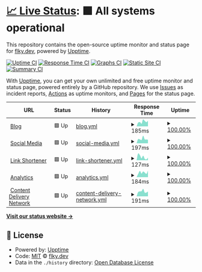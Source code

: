# [📈 Live Status](https://status.flky.dev): <!--live status--> **🟩 All systems operational**

This repository contains the open-source uptime monitor and status page for [flky.dev](https://flky.dev), powered by [Upptime](https://github.com/upptime/upptime).

[![Uptime CI](https://github.com/flky-dev/status.flky.dev/workflows/Uptime%20CI/badge.svg)](https://github.com/flky-dev/status.flky.dev/actions?query=workflow%3A%22Uptime+CI%22)
[![Response Time CI](https://github.com/flky-dev/status.flky.dev/workflows/Response%20Time%20CI/badge.svg)](https://github.com/flky-dev/status.flky.dev/actions?query=workflow%3A%22Response+Time+CI%22)
[![Graphs CI](https://github.com/flky-dev/status.flky.dev/workflows/Graphs%20CI/badge.svg)](https://github.com/flky-dev/status.flky.dev/actions?query=workflow%3A%22Graphs+CI%22)
[![Static Site CI](https://github.com/flky-dev/status.flky.dev/workflows/Static%20Site%20CI/badge.svg)](https://github.com/flky-dev/status.flky.dev/actions?query=workflow%3A%22Static+Site+CI%22)
[![Summary CI](https://github.com/flky-dev/status.flky.dev/workflows/Summary%20CI/badge.svg)](https://github.com/flky-dev/status.flky.dev/actions?query=workflow%3A%22Summary+CI%22)

With [Upptime](https://upptime.js.org), you can get your own unlimited and free uptime monitor and status page, powered entirely by a GitHub repository. We use [Issues](https://github.com/flky-dev/status.flky.dev/issues) as incident reports, [Actions](https://github.com/flky-dev/status.flky.dev/actions) as uptime monitors, and [Pages](https://status.flky.dev) for the status page.

<!--start: status pages-->
<!-- This summary is generated by Upptime (https://github.com/upptime/upptime) -->
<!-- Do not edit this manually, your changes will be overwritten -->
<!-- prettier-ignore -->
| URL | Status | History | Response Time | Uptime |
| --- | ------ | ------- | ------------- | ------ |
| <img alt="" src="https://favicons.githubusercontent.com/blog.flky.dev" height="13"> [Blog](https://blog.flky.dev) | 🟩 Up | [blog.yml](https://github.com/flky-dev/status.flky.dev/commits/HEAD/history/blog.yml) | <details><summary><img alt="Response time graph" src="./graphs/blog/response-time-week.png" height="20"> 185ms</summary><br><a href="https://status.flky.dev/history/blog"><img alt="Response time 176" src="https://img.shields.io/endpoint?url=https%3A%2F%2Fraw.githubusercontent.com%2Fflky-dev%2Fstatus.flky.dev%2FHEAD%2Fapi%2Fblog%2Fresponse-time.json"></a><br><a href="https://status.flky.dev/history/blog"><img alt="24-hour response time 221" src="https://img.shields.io/endpoint?url=https%3A%2F%2Fraw.githubusercontent.com%2Fflky-dev%2Fstatus.flky.dev%2FHEAD%2Fapi%2Fblog%2Fresponse-time-day.json"></a><br><a href="https://status.flky.dev/history/blog"><img alt="7-day response time 185" src="https://img.shields.io/endpoint?url=https%3A%2F%2Fraw.githubusercontent.com%2Fflky-dev%2Fstatus.flky.dev%2FHEAD%2Fapi%2Fblog%2Fresponse-time-week.json"></a><br><a href="https://status.flky.dev/history/blog"><img alt="30-day response time 176" src="https://img.shields.io/endpoint?url=https%3A%2F%2Fraw.githubusercontent.com%2Fflky-dev%2Fstatus.flky.dev%2FHEAD%2Fapi%2Fblog%2Fresponse-time-month.json"></a><br><a href="https://status.flky.dev/history/blog"><img alt="1-year response time 176" src="https://img.shields.io/endpoint?url=https%3A%2F%2Fraw.githubusercontent.com%2Fflky-dev%2Fstatus.flky.dev%2FHEAD%2Fapi%2Fblog%2Fresponse-time-year.json"></a></details> | <details><summary><a href="https://status.flky.dev/history/blog">100.00%</a></summary><a href="https://status.flky.dev/history/blog"><img alt="All-time uptime 100.00%" src="https://img.shields.io/endpoint?url=https%3A%2F%2Fraw.githubusercontent.com%2Fflky-dev%2Fstatus.flky.dev%2FHEAD%2Fapi%2Fblog%2Fuptime.json"></a><br><a href="https://status.flky.dev/history/blog"><img alt="24-hour uptime 100.00%" src="https://img.shields.io/endpoint?url=https%3A%2F%2Fraw.githubusercontent.com%2Fflky-dev%2Fstatus.flky.dev%2FHEAD%2Fapi%2Fblog%2Fuptime-day.json"></a><br><a href="https://status.flky.dev/history/blog"><img alt="7-day uptime 100.00%" src="https://img.shields.io/endpoint?url=https%3A%2F%2Fraw.githubusercontent.com%2Fflky-dev%2Fstatus.flky.dev%2FHEAD%2Fapi%2Fblog%2Fuptime-week.json"></a><br><a href="https://status.flky.dev/history/blog"><img alt="30-day uptime 100.00%" src="https://img.shields.io/endpoint?url=https%3A%2F%2Fraw.githubusercontent.com%2Fflky-dev%2Fstatus.flky.dev%2FHEAD%2Fapi%2Fblog%2Fuptime-month.json"></a><br><a href="https://status.flky.dev/history/blog"><img alt="1-year uptime 100.00%" src="https://img.shields.io/endpoint?url=https%3A%2F%2Fraw.githubusercontent.com%2Fflky-dev%2Fstatus.flky.dev%2FHEAD%2Fapi%2Fblog%2Fuptime-year.json"></a></details>
| <img alt="" src="https://favicons.githubusercontent.com/social.flky.dev" height="13"> [Social Media](https://social.flky.dev) | 🟩 Up | [social-media.yml](https://github.com/flky-dev/status.flky.dev/commits/HEAD/history/social-media.yml) | <details><summary><img alt="Response time graph" src="./graphs/social-media/response-time-week.png" height="20"> 197ms</summary><br><a href="https://status.flky.dev/history/social-media"><img alt="Response time 192" src="https://img.shields.io/endpoint?url=https%3A%2F%2Fraw.githubusercontent.com%2Fflky-dev%2Fstatus.flky.dev%2FHEAD%2Fapi%2Fsocial-media%2Fresponse-time.json"></a><br><a href="https://status.flky.dev/history/social-media"><img alt="24-hour response time 162" src="https://img.shields.io/endpoint?url=https%3A%2F%2Fraw.githubusercontent.com%2Fflky-dev%2Fstatus.flky.dev%2FHEAD%2Fapi%2Fsocial-media%2Fresponse-time-day.json"></a><br><a href="https://status.flky.dev/history/social-media"><img alt="7-day response time 197" src="https://img.shields.io/endpoint?url=https%3A%2F%2Fraw.githubusercontent.com%2Fflky-dev%2Fstatus.flky.dev%2FHEAD%2Fapi%2Fsocial-media%2Fresponse-time-week.json"></a><br><a href="https://status.flky.dev/history/social-media"><img alt="30-day response time 192" src="https://img.shields.io/endpoint?url=https%3A%2F%2Fraw.githubusercontent.com%2Fflky-dev%2Fstatus.flky.dev%2FHEAD%2Fapi%2Fsocial-media%2Fresponse-time-month.json"></a><br><a href="https://status.flky.dev/history/social-media"><img alt="1-year response time 192" src="https://img.shields.io/endpoint?url=https%3A%2F%2Fraw.githubusercontent.com%2Fflky-dev%2Fstatus.flky.dev%2FHEAD%2Fapi%2Fsocial-media%2Fresponse-time-year.json"></a></details> | <details><summary><a href="https://status.flky.dev/history/social-media">100.00%</a></summary><a href="https://status.flky.dev/history/social-media"><img alt="All-time uptime 100.00%" src="https://img.shields.io/endpoint?url=https%3A%2F%2Fraw.githubusercontent.com%2Fflky-dev%2Fstatus.flky.dev%2FHEAD%2Fapi%2Fsocial-media%2Fuptime.json"></a><br><a href="https://status.flky.dev/history/social-media"><img alt="24-hour uptime 100.00%" src="https://img.shields.io/endpoint?url=https%3A%2F%2Fraw.githubusercontent.com%2Fflky-dev%2Fstatus.flky.dev%2FHEAD%2Fapi%2Fsocial-media%2Fuptime-day.json"></a><br><a href="https://status.flky.dev/history/social-media"><img alt="7-day uptime 100.00%" src="https://img.shields.io/endpoint?url=https%3A%2F%2Fraw.githubusercontent.com%2Fflky-dev%2Fstatus.flky.dev%2FHEAD%2Fapi%2Fsocial-media%2Fuptime-week.json"></a><br><a href="https://status.flky.dev/history/social-media"><img alt="30-day uptime 100.00%" src="https://img.shields.io/endpoint?url=https%3A%2F%2Fraw.githubusercontent.com%2Fflky-dev%2Fstatus.flky.dev%2FHEAD%2Fapi%2Fsocial-media%2Fuptime-month.json"></a><br><a href="https://status.flky.dev/history/social-media"><img alt="1-year uptime 100.00%" src="https://img.shields.io/endpoint?url=https%3A%2F%2Fraw.githubusercontent.com%2Fflky-dev%2Fstatus.flky.dev%2FHEAD%2Fapi%2Fsocial-media%2Fuptime-year.json"></a></details>
| <img alt="" src="https://favicons.githubusercontent.com/s.flky.dev" height="13"> [Link Shortener](https://s.flky.dev) | 🟩 Up | [link-shortener.yml](https://github.com/flky-dev/status.flky.dev/commits/HEAD/history/link-shortener.yml) | <details><summary><img alt="Response time graph" src="./graphs/link-shortener/response-time-week.png" height="20"> 127ms</summary><br><a href="https://status.flky.dev/history/link-shortener"><img alt="Response time 133" src="https://img.shields.io/endpoint?url=https%3A%2F%2Fraw.githubusercontent.com%2Fflky-dev%2Fstatus.flky.dev%2FHEAD%2Fapi%2Flink-shortener%2Fresponse-time.json"></a><br><a href="https://status.flky.dev/history/link-shortener"><img alt="24-hour response time 99" src="https://img.shields.io/endpoint?url=https%3A%2F%2Fraw.githubusercontent.com%2Fflky-dev%2Fstatus.flky.dev%2FHEAD%2Fapi%2Flink-shortener%2Fresponse-time-day.json"></a><br><a href="https://status.flky.dev/history/link-shortener"><img alt="7-day response time 127" src="https://img.shields.io/endpoint?url=https%3A%2F%2Fraw.githubusercontent.com%2Fflky-dev%2Fstatus.flky.dev%2FHEAD%2Fapi%2Flink-shortener%2Fresponse-time-week.json"></a><br><a href="https://status.flky.dev/history/link-shortener"><img alt="30-day response time 133" src="https://img.shields.io/endpoint?url=https%3A%2F%2Fraw.githubusercontent.com%2Fflky-dev%2Fstatus.flky.dev%2FHEAD%2Fapi%2Flink-shortener%2Fresponse-time-month.json"></a><br><a href="https://status.flky.dev/history/link-shortener"><img alt="1-year response time 133" src="https://img.shields.io/endpoint?url=https%3A%2F%2Fraw.githubusercontent.com%2Fflky-dev%2Fstatus.flky.dev%2FHEAD%2Fapi%2Flink-shortener%2Fresponse-time-year.json"></a></details> | <details><summary><a href="https://status.flky.dev/history/link-shortener">100.00%</a></summary><a href="https://status.flky.dev/history/link-shortener"><img alt="All-time uptime 100.00%" src="https://img.shields.io/endpoint?url=https%3A%2F%2Fraw.githubusercontent.com%2Fflky-dev%2Fstatus.flky.dev%2FHEAD%2Fapi%2Flink-shortener%2Fuptime.json"></a><br><a href="https://status.flky.dev/history/link-shortener"><img alt="24-hour uptime 100.00%" src="https://img.shields.io/endpoint?url=https%3A%2F%2Fraw.githubusercontent.com%2Fflky-dev%2Fstatus.flky.dev%2FHEAD%2Fapi%2Flink-shortener%2Fuptime-day.json"></a><br><a href="https://status.flky.dev/history/link-shortener"><img alt="7-day uptime 100.00%" src="https://img.shields.io/endpoint?url=https%3A%2F%2Fraw.githubusercontent.com%2Fflky-dev%2Fstatus.flky.dev%2FHEAD%2Fapi%2Flink-shortener%2Fuptime-week.json"></a><br><a href="https://status.flky.dev/history/link-shortener"><img alt="30-day uptime 100.00%" src="https://img.shields.io/endpoint?url=https%3A%2F%2Fraw.githubusercontent.com%2Fflky-dev%2Fstatus.flky.dev%2FHEAD%2Fapi%2Flink-shortener%2Fuptime-month.json"></a><br><a href="https://status.flky.dev/history/link-shortener"><img alt="1-year uptime 100.00%" src="https://img.shields.io/endpoint?url=https%3A%2F%2Fraw.githubusercontent.com%2Fflky-dev%2Fstatus.flky.dev%2FHEAD%2Fapi%2Flink-shortener%2Fuptime-year.json"></a></details>
| <img alt="" src="https://favicons.githubusercontent.com/analytics.flky.dev" height="13"> [Analytics](https://analytics.flky.dev) | 🟩 Up | [analytics.yml](https://github.com/flky-dev/status.flky.dev/commits/HEAD/history/analytics.yml) | <details><summary><img alt="Response time graph" src="./graphs/analytics/response-time-week.png" height="20"> 184ms</summary><br><a href="https://status.flky.dev/history/analytics"><img alt="Response time 229" src="https://img.shields.io/endpoint?url=https%3A%2F%2Fraw.githubusercontent.com%2Fflky-dev%2Fstatus.flky.dev%2FHEAD%2Fapi%2Fanalytics%2Fresponse-time.json"></a><br><a href="https://status.flky.dev/history/analytics"><img alt="24-hour response time 252" src="https://img.shields.io/endpoint?url=https%3A%2F%2Fraw.githubusercontent.com%2Fflky-dev%2Fstatus.flky.dev%2FHEAD%2Fapi%2Fanalytics%2Fresponse-time-day.json"></a><br><a href="https://status.flky.dev/history/analytics"><img alt="7-day response time 184" src="https://img.shields.io/endpoint?url=https%3A%2F%2Fraw.githubusercontent.com%2Fflky-dev%2Fstatus.flky.dev%2FHEAD%2Fapi%2Fanalytics%2Fresponse-time-week.json"></a><br><a href="https://status.flky.dev/history/analytics"><img alt="30-day response time 229" src="https://img.shields.io/endpoint?url=https%3A%2F%2Fraw.githubusercontent.com%2Fflky-dev%2Fstatus.flky.dev%2FHEAD%2Fapi%2Fanalytics%2Fresponse-time-month.json"></a><br><a href="https://status.flky.dev/history/analytics"><img alt="1-year response time 229" src="https://img.shields.io/endpoint?url=https%3A%2F%2Fraw.githubusercontent.com%2Fflky-dev%2Fstatus.flky.dev%2FHEAD%2Fapi%2Fanalytics%2Fresponse-time-year.json"></a></details> | <details><summary><a href="https://status.flky.dev/history/analytics">100.00%</a></summary><a href="https://status.flky.dev/history/analytics"><img alt="All-time uptime 100.00%" src="https://img.shields.io/endpoint?url=https%3A%2F%2Fraw.githubusercontent.com%2Fflky-dev%2Fstatus.flky.dev%2FHEAD%2Fapi%2Fanalytics%2Fuptime.json"></a><br><a href="https://status.flky.dev/history/analytics"><img alt="24-hour uptime 100.00%" src="https://img.shields.io/endpoint?url=https%3A%2F%2Fraw.githubusercontent.com%2Fflky-dev%2Fstatus.flky.dev%2FHEAD%2Fapi%2Fanalytics%2Fuptime-day.json"></a><br><a href="https://status.flky.dev/history/analytics"><img alt="7-day uptime 100.00%" src="https://img.shields.io/endpoint?url=https%3A%2F%2Fraw.githubusercontent.com%2Fflky-dev%2Fstatus.flky.dev%2FHEAD%2Fapi%2Fanalytics%2Fuptime-week.json"></a><br><a href="https://status.flky.dev/history/analytics"><img alt="30-day uptime 100.00%" src="https://img.shields.io/endpoint?url=https%3A%2F%2Fraw.githubusercontent.com%2Fflky-dev%2Fstatus.flky.dev%2FHEAD%2Fapi%2Fanalytics%2Fuptime-month.json"></a><br><a href="https://status.flky.dev/history/analytics"><img alt="1-year uptime 100.00%" src="https://img.shields.io/endpoint?url=https%3A%2F%2Fraw.githubusercontent.com%2Fflky-dev%2Fstatus.flky.dev%2FHEAD%2Fapi%2Fanalytics%2Fuptime-year.json"></a></details>
| <img alt="" src="https://favicons.githubusercontent.com/cdn.flky.dev" height="13"> [Content Delivery Network](https://cdn.flky.dev) | 🟩 Up | [content-delivery-network.yml](https://github.com/flky-dev/status.flky.dev/commits/HEAD/history/content-delivery-network.yml) | <details><summary><img alt="Response time graph" src="./graphs/content-delivery-network/response-time-week.png" height="20"> 191ms</summary><br><a href="https://status.flky.dev/history/content-delivery-network"><img alt="Response time 185" src="https://img.shields.io/endpoint?url=https%3A%2F%2Fraw.githubusercontent.com%2Fflky-dev%2Fstatus.flky.dev%2FHEAD%2Fapi%2Fcontent-delivery-network%2Fresponse-time.json"></a><br><a href="https://status.flky.dev/history/content-delivery-network"><img alt="24-hour response time 188" src="https://img.shields.io/endpoint?url=https%3A%2F%2Fraw.githubusercontent.com%2Fflky-dev%2Fstatus.flky.dev%2FHEAD%2Fapi%2Fcontent-delivery-network%2Fresponse-time-day.json"></a><br><a href="https://status.flky.dev/history/content-delivery-network"><img alt="7-day response time 191" src="https://img.shields.io/endpoint?url=https%3A%2F%2Fraw.githubusercontent.com%2Fflky-dev%2Fstatus.flky.dev%2FHEAD%2Fapi%2Fcontent-delivery-network%2Fresponse-time-week.json"></a><br><a href="https://status.flky.dev/history/content-delivery-network"><img alt="30-day response time 185" src="https://img.shields.io/endpoint?url=https%3A%2F%2Fraw.githubusercontent.com%2Fflky-dev%2Fstatus.flky.dev%2FHEAD%2Fapi%2Fcontent-delivery-network%2Fresponse-time-month.json"></a><br><a href="https://status.flky.dev/history/content-delivery-network"><img alt="1-year response time 185" src="https://img.shields.io/endpoint?url=https%3A%2F%2Fraw.githubusercontent.com%2Fflky-dev%2Fstatus.flky.dev%2FHEAD%2Fapi%2Fcontent-delivery-network%2Fresponse-time-year.json"></a></details> | <details><summary><a href="https://status.flky.dev/history/content-delivery-network">100.00%</a></summary><a href="https://status.flky.dev/history/content-delivery-network"><img alt="All-time uptime 100.00%" src="https://img.shields.io/endpoint?url=https%3A%2F%2Fraw.githubusercontent.com%2Fflky-dev%2Fstatus.flky.dev%2FHEAD%2Fapi%2Fcontent-delivery-network%2Fuptime.json"></a><br><a href="https://status.flky.dev/history/content-delivery-network"><img alt="24-hour uptime 100.00%" src="https://img.shields.io/endpoint?url=https%3A%2F%2Fraw.githubusercontent.com%2Fflky-dev%2Fstatus.flky.dev%2FHEAD%2Fapi%2Fcontent-delivery-network%2Fuptime-day.json"></a><br><a href="https://status.flky.dev/history/content-delivery-network"><img alt="7-day uptime 100.00%" src="https://img.shields.io/endpoint?url=https%3A%2F%2Fraw.githubusercontent.com%2Fflky-dev%2Fstatus.flky.dev%2FHEAD%2Fapi%2Fcontent-delivery-network%2Fuptime-week.json"></a><br><a href="https://status.flky.dev/history/content-delivery-network"><img alt="30-day uptime 100.00%" src="https://img.shields.io/endpoint?url=https%3A%2F%2Fraw.githubusercontent.com%2Fflky-dev%2Fstatus.flky.dev%2FHEAD%2Fapi%2Fcontent-delivery-network%2Fuptime-month.json"></a><br><a href="https://status.flky.dev/history/content-delivery-network"><img alt="1-year uptime 100.00%" src="https://img.shields.io/endpoint?url=https%3A%2F%2Fraw.githubusercontent.com%2Fflky-dev%2Fstatus.flky.dev%2FHEAD%2Fapi%2Fcontent-delivery-network%2Fuptime-year.json"></a></details>

<!--end: status pages-->

[**Visit our status website →**](https://status.flky.dev)

## 📄 License

- Powered by: [Upptime](https://github.com/upptime/upptime)
- Code: [MIT](./LICENSE) © [flky.dev](https://flky.dev)
- Data in the `./history` directory: [Open Database License](https://opendatacommons.org/licenses/odbl/1-0/)
